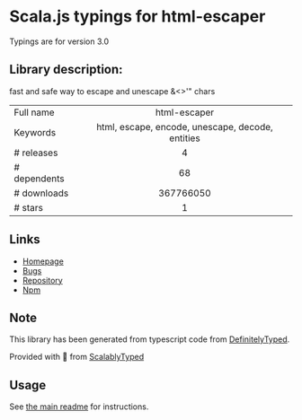 
# Scala.js typings for html-escaper

Typings are for version 3.0

## Library description:
fast and safe way to escape and unescape &<>'" chars

|                    |                 |
| ------------------ | :-------------: |
| Full name          | html-escaper |
| Keywords           | html, escape, encode, unescape, decode, entities |
| # releases         | 4 |
| # dependents       | 68 |
| # downloads        | 367766050 |
| # stars            | 1 |

## Links
- [Homepage](https://github.com/WebReflection/html-escaper)
- [Bugs](https://github.com/WebReflection/html-escaper/issues)
- [Repository](https://github.com/WebReflection/html-escaper)
- [Npm](https://www.npmjs.com/package/html-escaper)
    


## Note
This library has been generated from typescript code from [DefinitelyTyped](https://definitelytyped.org).

Provided with :purple_heart: from [ScalablyTyped](https://github.com/oyvindberg/ScalablyTyped)

## Usage
See [the main readme](../../readme.md) for instructions.



